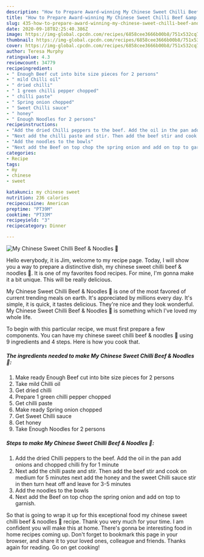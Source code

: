 ```yaml
---
description: "How to Prepare Award-winning My Chinese Sweet Chilli Beef &amp;amp; Noodles 🥰"
title: "How to Prepare Award-winning My Chinese Sweet Chilli Beef &amp;amp; Noodles 🥰"
slug: 435-how-to-prepare-award-winning-my-chinese-sweet-chilli-beef-and-amp-noodles
date: 2020-09-18T02:25:40.386Z
image: https://img-global.cpcdn.com/recipes/6858cee3666b00b8/751x532cq70/my-chinese-sweet-chilli-beef-noodles-🥰-recipe-main-photo.jpg
thumbnail: https://img-global.cpcdn.com/recipes/6858cee3666b00b8/751x532cq70/my-chinese-sweet-chilli-beef-noodles-🥰-recipe-main-photo.jpg
cover: https://img-global.cpcdn.com/recipes/6858cee3666b00b8/751x532cq70/my-chinese-sweet-chilli-beef-noodles-🥰-recipe-main-photo.jpg
author: Teresa Murphy
ratingvalue: 4.3
reviewcount: 34779
recipeingredient:
- " Enough Beef cut into bite size pieces for 2 persons"
- " mild Chilli oil"
- " dried chilli"
- " 1 green chilli pepper chopped"
- " chilli paste"
- " Spring onion chopped"
- " Sweet Chilli sauce"
- " honey"
- " Enough Noodles for 2 persons"
recipeinstructions:
- "Add the dried Chilli peppers to the beef. Add the oil in the pan add onions and chopped chilli fry for 1 minute"
- "Next add the chilli paste and stir. Then add the beef stir and cook on medium for 5 minutes next add the honey and the sweet Chilli sauce stir in then turn heat off and leave for 3-5 minutes"
- "Add the noodles to the bowls"
- "Next add the Beef on top chop the spring onion and add on top to garnish."
categories:
- Recipe
tags:
- my
- chinese
- sweet

katakunci: my chinese sweet 
nutrition: 236 calories
recipecuisine: American
preptime: "PT39M"
cooktime: "PT33M"
recipeyield: "3"
recipecategory: Dinner

---
```



![My Chinese Sweet Chilli Beef &amp; Noodles 🥰](https://img-global.cpcdn.com/recipes/6858cee3666b00b8/751x532cq70/my-chinese-sweet-chilli-beef-noodles-🥰-recipe-main-photo.jpg)

Hello everybody, it is Jim, welcome to my recipe page. Today, I will show you a way to prepare a distinctive dish, my chinese sweet chilli beef &amp; noodles 🥰. It is one of my favorites food recipes. For mine, I'm gonna make it a bit unique. This will be really delicious.

My Chinese Sweet Chilli Beef &amp; Noodles 🥰 is one of the most favored of current trending meals on earth. It's appreciated by millions every day. It's simple, it is quick, it tastes delicious. They're nice and they look wonderful. My Chinese Sweet Chilli Beef &amp; Noodles 🥰 is something which I've loved my whole life.




To begin with this particular recipe, we must first prepare a few components. You can have my chinese sweet chilli beef &amp; noodles 🥰 using 9 ingredients and 4 steps. Here is how you cook that.

<!--inarticleads1-->

##### The ingredients needed to make My Chinese Sweet Chilli Beef &amp; Noodles 🥰:

1. Make ready  Enough Beef cut into bite size pieces for 2 persons
1. Take  mild Chilli oil
1. Get  dried chilli
1. Prepare  1 green chilli pepper chopped
1. Get  chilli paste
1. Make ready  Spring onion chopped
1. Get  Sweet Chilli sauce
1. Get  honey
1. Take  Enough Noodles for 2 persons




<!--inarticleads2-->

##### Steps to make My Chinese Sweet Chilli Beef &amp; Noodles 🥰:

1. Add the dried Chilli peppers to the beef. Add the oil in the pan add onions and chopped chilli fry for 1 minute
1. Next add the chilli paste and stir. Then add the beef stir and cook on medium for 5 minutes next add the honey and the sweet Chilli sauce stir in then turn heat off and leave for 3-5 minutes
1. Add the noodles to the bowls
1. Next add the Beef on top chop the spring onion and add on top to garnish.




So that is going to wrap it up for this exceptional food my chinese sweet chilli beef &amp; noodles 🥰 recipe. Thank you very much for your time. I am confident you will make this at home. There's gonna be interesting food in home recipes coming up. Don't forget to bookmark this page in your browser, and share it to your loved ones, colleague and friends. Thanks again for reading. Go on get cooking!

